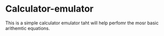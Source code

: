 # Calculator-emulator
This is a simple calculator emulator taht will help perfomr the mosr basic arithemtic equations.